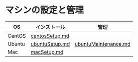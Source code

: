 # マシンの設定と管理

|OS|インストール|管理|
|---|---|---|
|CentOS|[centosSetup.md](centosSetup.md)||
|Ubuntu|[ubuntuSetup.md](ubuntuSetup.md)|[ubuntuMaintenance.md](ubuntuMaintenance.md)|
|Mac|[macSetup.md](macSetup.md)||

